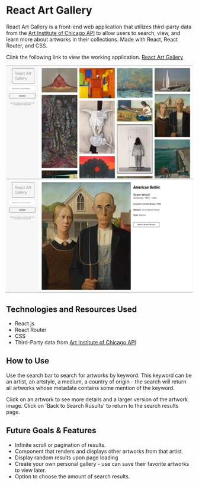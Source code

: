 # React Art Gallery

React Art Gallery is a front-end web application that utilizes third-party data from the [Art Institute of Chicago API](https://api.artic.edu/docs/#quick-start) to allow users to search, view, and learn more about artworks in their collections.  Made with React, React Router, and CSS.

Clink the following link to view the working application.
[React Art Gallery](https://proj-2-react-art-gallery.herokuapp.com/)

![img](screens/screenshot1.png)
![img](screens/screenshot2.png)

## Technologies and Resources Used
- React.js
- React Router
- CSS
- Third-Party data from [Art Institute of Chicago API](https://api.artic.edu/docs/#quick-start)

## How to Use
Use the search bar to search for artworks by keyword. This keyword can be an artist, an artstyle, a medium, a country of origin - the search will return all artworks whose metadata contains some mention of the keyword.

Click on an artwork to see more details and a larger version of the artwork image. Click on 'Back to Search Rusults' to return to the search results page.

## Future Goals & Features
- Infinite scroll or pagination of results.
- Component that renders and displays other artworks from that artist.
- Display random results upon page loading
- Create your own personal gallery - use can save their favorite artworks to view later. 
- Option to choose the amount of search results.